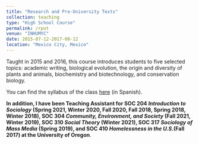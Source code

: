 ```yaml
---
title: "Research and Pre-University Texts"
collection: teaching
type: "High School Course"
permalink: /rput
venue: "INHUMYC"
date: 2015-07-12-2017-08-12
location: "Mexico City, Mexico"
---
```


Taught in 2015 and 2016, this course introduces students to five selected topics: academic writing, biological evolution, the origin and diversity of plants and animals, biochemistry and biotechnology, and conservation biology. 

You can find the syllabus of the class [here](http://mauriciobetan.github.io/files/rputsyllabus.pdf) (in Spanish).

<b>In addition, I have been Teaching Assistant for SOC 204 _Introduction to Sociology_ (Spring 2021, Winter 2020, Fall 2020, Fall 2018, Spring 2018, Winter 2018), SOC 304 _Community, Environment, and Society_ (Fall 2021, Winter 2019), SOC 310 _Social Theory_ (Winter 2021), SOC 317 _Sociology of Mass Media_ (Spring 2019), and SOC 410 _Homelessness in the U.S._(Fall 2017) at the University of Oregon</b>.
